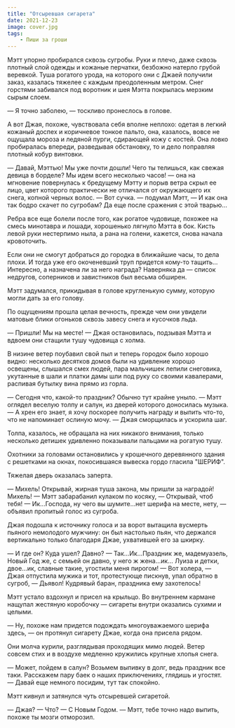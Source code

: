 ```yaml
---
title: "Отсыревшая сигарета"
date: 2021-12-23
image: cover.jpg
tags:
    - Пиши за гроши
---
```


Мэтт упорно пробирался сквозь сугробы. Руки и плечо, даже сквозь плотный слой одежды и кожаные перчатки, безбожно натерло грубой веревкой. Туша рогатого урода, на которого они с Джаей получили заказ, казалась тяжелее с каждым преодоленным метром. Снег горстями забивался под воротник и шея Мэтта покрылась мерзким сырым слоем. 

— Я точно заболею, — тоскливо пронеслось в голове. 

А вот Джая, похоже, чувствовала себя вполне неплохо: одетая в легкий кожаный доспех и коричневое тонкое пальто, она, казалось, вовсе не ощущала мороза и ледяной пурги, сдирающей кожу с костей. Она ловко пробиралась впереди, разведывая обстановку, то и дело поправляя плотный кобур винтовки.

— Давай, Мэттью! Мы уже почти дошли! Чего ты телишься, как свежая девица в борделе? Мы идем всего несколько часов! — она на мгновение повернулась к бредущему Мэтту и порыв ветра скрыл ее лицо, цвет которого практически не отличался от окружающего их снега, копной черных волос. 
— Вот сучка. — подумал Мэтт, — И как она так бодро скачет по сугробам? Да еще после сражения с этой тварью... 

Ребра все еще болели после того, как рогатое чудовище, похожее на смесь минотавра и лошади, хорошенько лягнуло Мэтта в бок. Кисть левой руки нестерпимо ныла, а рана на голени, кажется, снова начала кровоточить.

Если они не смогут добраться до городка в ближайшие часы, то дела плохи. И тогда уже его окоченевший труп придется кому-то тащить... Интересно, а назначена ли за него награда? Наверняка да — список недругов, соперников и завистников был весьма обширен.

Мэтт задумался, прикидывая в голове кругленькую сумму, которую могли дать за его голову.


По ощущениям прошла целая вечность, прежде чем они увидели матовые блики огоньков сквозь завесу снега и кусочков льда.

— Пришли! Мы на месте! — Джая остановилась, подзывая Мэтта и вдвоем они стащили тушу чудовища с холма.

В низине ветер поубавил свой пыл и теперь городок было хорошо видно: несколько десятков домов были на удивление хорошо освещены, слышался смех людей, пара мальчишек лепили снеговика, укутанные в шали и платки дамы шли под руку со своими кавалерами, распивая бутылку вина прямо из горла.

— Сегодня что, какой-то праздник? Обычно тут крайне уныло. — Мэтт оглядел веселую толпу и салун, из дверей которого доносилась музыка.
— А хрен его знает, я хочу поскорее получить награду и выпить что-то, что не напоминает ослиную мочу. — Джая сморщилась и ускорила шаг.

Толпа, казалось, не обращала на них никакого внимания, только несколько детишек удивленно показывали пальцами на рогатую тушу.

Охотники за головами остановились у крошечного деревянного здания с решетками на окнах, покосившаяся вывеска гордо гласила "ШЕРИФ".

Тяжелая дверь оказалась заперта.

— Михель! Открывай, жирная туша закона, мы пришли за наградой! Михель! — Мэтт забарабанил кулаком по косяку, — Открывай, чтоб тебя!
— Ик...Господа, ну чего вы шумите...нет шерифа на месте, нету, — объявил пропитый голос из сугроба.

Джая подошла к источнику голоса и за ворот вытащила вусмерть пьяного немолодого мужчину: он был настолько пьян, что держался вертикально только благодаря Джае, ухватившей его за шкирку. 

— И где он? Куда ушел? Давно?
— Так...Ик...Праздник же, мадемуазель, Новый Год же, с семьей он давно, у него ж жена...ик... Луиза и детки, двое...ик, славные такие, угостили меня пирогом! 
— Вот холера, — Джая отпустила мужика и тот, протестующе пискнув, упал обратно в сугроб, — Дьявол! Кудрявый баран, праздника ему захотелось!

Мэтт устало вздохнул и присел на крыльцо. Во внутреннем кармане нащупал жестяную коробочку — сигареты внутри оказались сухими и целыми.

— Ну, похоже нам придется подождать многоуважаемого шерифа здесь, — он протянул сигарету Джае, когда она присела рядом.

Они молча курили, разглядывая проходящих мимо людей. Ветер совсем стих и в воздухе медленно кружились крупные хлопья снега. 

— Может, пойдем в салун? Возьмем выпивку в долг, ведь праздник все таки. Расскажем пару баек о наших приключениях, глядишь и угостят.
— Давай еще немного посидим, тут так спокойно.

Мэтт кивнул и затянулся чуть отсыревшей сигаретой.

— Джая?
— Что?
— С Новым Годом.
— Мэтт, тебе точно надо выпить, похоже ты мозги отморозил.
